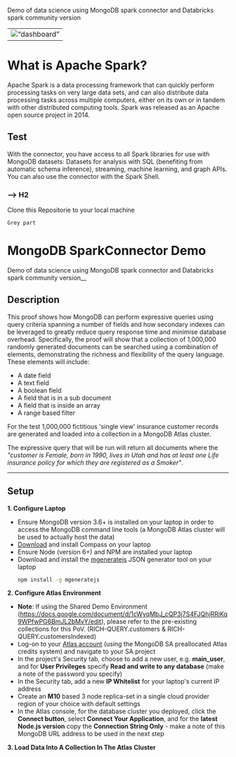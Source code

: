
Demo of data science using MongoDB spark connector and Databricks spark community version
<table><tr><td><img src=“application/public/images/vod.png” alt=“dashboard” height=“400”></td></tr></table>

# What is Apache Spark?

Apache Spark is a data processing framework that can quickly perform processing tasks on very large data sets, and can also distribute data processing tasks across multiple computers, either on its own or in tandem with other distributed computing tools. Spark was released as an Apache open source project in 2014.
## Test
With the connector, you have access to all Spark libraries for use with MongoDB datasets: Datasets for analysis with SQL (benefiting from automatic schema inference), streaming, machine learning, and graph APIs. You can also use the connector with the Spark Shell.

### --> H2
Clone this Repositorie to your local machine
```
Grey part
```

# MongoDB SparkConnector Demo

Demo of data science using MongoDB spark connector and Databricks spark community version__


## Description

This proof shows how MongoDB can perform expressive queries using query criteria spanning a number of fields and how secondary indexes can be leveraged to greatly reduce query response time and minimise database overhead. Specifically, the proof will show that a collection of 1,000,000 randomly generated documents can be searched using a combination of elements, demonstrating the richness and flexibility of the query language. These elements will include:

* A date field
* A text field
* A boolean field
* A field that is in a sub document
* A field that is inside an array
* A range based filter

For the test 1,000,000 fictitious 'single view' insurance customer records are generated and loaded into a collection in a MongoDB Atlas cluster.

The expressive query that will be run will return all documents where the _"customer is Female, born in 1990, lives in Utah and has at least one Life insurance policy for which they are registered as a Smoker"_.


---
## Setup
__1. Configure Laptop__
* Ensure MongoDB version 3.6+ is installed on your laptop in order to access the MongoDB command line tools (a MongoDB Atlas cluster will be used to actually host the data)
* [Download](https://www.mongodb.com/download-center/compass) and install Compass on your laptop
* Ensure Node (version 6+) and NPM are installed your laptop
* Download and install the [mgeneratejs](https://www.npmjs.com/package/mgeneratejs) JSON generator tool on your laptop
  ```bash
  npm install -g mgeneratejs
  ```

__2. Configure Atlas Environment__
* __Note__: If using the Shared Demo Environment (https://docs.google.com/document/d/1cWyqMbJ_cQP3j7S4FJQhjRRiKq9WPfwPG6BmJL2bMvY/edit), please refer to the pre-existing collections for this PoV. (RICH-QUERY.customers & RICH-QUERY.customersIndexed)
* Log-on to your [Atlas account](http://cloud.mongodb.com) (using the MongoDB SA preallocated Atlas credits system) and navigate to your SA project
* In the project's Security tab, choose to add a new user, e.g. __main_user__, and for __User Privileges__ specify __Read and write to any database__ (make a note of the password you specify)
* In the Security tab, add a new __IP Whitelist__ for your laptop's current IP address
* Create an __M10__ based 3 node replica-set in a single cloud provider region of your choice with default settings
* In the Atlas console, for the database cluster you deployed, click the __Connect button__, select __Connect Your Application__, and for the __latest Node.js version__ copy the __Connection String Only__ - make a note of this MongoDB URL address to be used in the next step

__3. Load Data Into A Collection In The Atlas Cluster__
